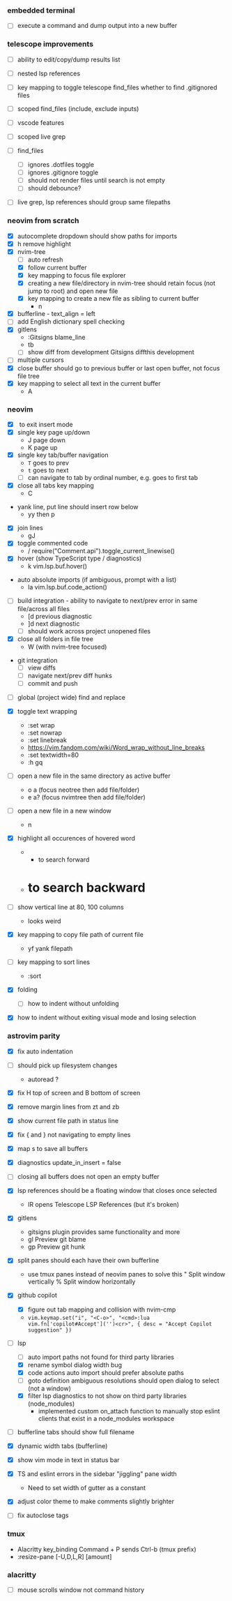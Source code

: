 ### embedded terminal

- [ ] execute a command and dump output into a new buffer


### telescope improvements

- [ ] ability to edit/copy/dump results list
- [ ] nested lsp references
- [ ] key mapping to toggle telescope find_files whether to find .gitignored files
- [ ] scoped find_files (include, exclude inputs)
- [ ] vscode features
- [ ] scoped live grep
- [ ] find_files
  * [ ] ignores .dotfiles toggle
  * [ ] ignores .gitignore toggle
  * [ ] should not render files until search is not empty
  * [ ] should debounce?
- [ ] live grep, lsp references should group same filepaths


### neovim from scratch

- [x] autocomplete dropdown should show paths for imports
- [x] <leader>h remove highlight
- [x] nvim-tree
  + [ ] auto refresh
  + [x] follow current buffer
  + [x] key mapping to focus file explorer
  + [x] creating a new file/directory in nvim-tree should retain focus (not jump to root) and open new file
  + [x] key mapping to create a new file as sibling to current buffer
    * <leader>n
- [x] bufferline - text_align = left
- [ ] add English dictionary spell checking
- [x] gitlens
  + :Gitsigns blame_line
  + <leader>tb
  + [ ] show diff from development
    Gitsigns diffthis development
- [ ] multiple cursors
- [x] close buffer should go to previous buffer or last open buffer, not focus file tree
- [x] key mapping to select all text in the current buffer
  + <leader>A

### neovim

- [x] <Tab> to exit insert mode
- [x] single key page up/down
  + J page down
  + K page up
- [x] single key tab/buffer navigation
  + `T` goes to prev
  + `t` goes to next
  + [ ] can navigate to tab by ordinal number, e.g. <Ctrl-1> goes to first tab
- [x] close all tabs key mapping
  + <leader>C
- yank line, put line should insert row below
  + yy then p
- [x] join lines
  + gJ
- [x] toggle commented code
  + <leader>/ require("Comment.api").toggle_current_linewise()
- [x] hover (show TypeScript type / diagnostics)
  + <leader>k vim.lsp.buf.hover()
- auto absolute imports (if ambiguous, prompt with a list)
  + <leader>la vim.lsp.buf.code_action()
- [ ] build integration - ability to navigate to next/prev error in same file/across all files
  + [d previous diagnostic
  + ]d next diagnostic
  + [ ] should work across project unopened files
- [x] close all folders in file tree
  + W (with nvim-tree focused)
- git integration
  + [ ] view diffs
  + [ ] navigate next/prev diff hunks
  + [ ] commit and push
- [ ] global (project wide) find and replace
- [x] toggle text wrapping
  + :set wrap
  + :set nowrap
  + :set linebreak
  + https://vim.fandom.com/wiki/Word_wrap_without_line_breaks
  + :set textwidth=80
  + :h gq
- [ ] open a new file in the same directory as active buffer
  + <leader>o a (focus neotree then add file/folder)
  + <leader>e a? (focus nvimtree then add file/folder)
- [ ] open a new file in a new window
  + <leader>n
- [x] highlight all occurences of hovered word
  + * to search forward
  + # to search backward
- [ ] show vertical line at 80, 100 columns
  + looks weird
- [x] key mapping to copy file path of current file
  + <leader>yf yank filepath
- [ ] key mapping to sort lines
  + :sort
- [x] folding
  + [ ] how to indent without unfolding
- [x] how to indent without exiting visual mode and losing selection


### astrovim parity

- [x] fix auto indentation
- [ ] should pick up filesystem changes
  + autoread ?
- [x] fix H top of screen and B bottom of screen
- [x] remove margin lines from zt and zb
- [x] show current file path in status line
- [x] fix { and } not navigating to empty lines 
- [x] map s to save all buffers
- [x] diagnostics update_in_insert = false
- [ ] closing all buffers does not open an empty buffer
- [x] lsp references should be a floating window that closes once selected
  + <leader>lR opens Telescope LSP References (but it's broken)
- [x] gitlens
  + gitsigns plugin provides same functionality and more
  + <leader>gl Preview git blame
  + <leader>gp Preview git hunk
- [x] split panes should each have their own bufferline
  + use tmux panes instead of neovim panes to solve this
    <C-b> " Split window vertically
    <C-b> % Split window horizontally
- [x] github copilot
  + [x] figure out tab mapping and collision with nvim-cmp
  + `vim.keymap.set("i", "<C-o>", "<cmd>:lua vim.fn['copilot#Accept']('')<cr>", { desc = "Accept Copilot suggestion" })`
- [ ] lsp
  + [ ] auto import paths not found for third party libraries
  + [x] rename symbol dialog width bug
  + [x] code actions auto import should prefer absolute paths
  + [ ] goto definition ambiguous resolutions should open dialog to select (not a window)
  + [x] filter lsp diagnostics to not show on third party libraries (node_modules)
    * implemented custom on_attach function to manually stop eslint clients that exist in a node_modules workspace

- [ ] bufferline tabs should show full filename
- [x] dynamic width tabs (bufferline)
- [x] show vim mode in text in status bar
- [x] TS and eslint errors in the sidebar "jiggling" pane width
  + Need to set width of gutter as a constant
- [x] adjust color theme to make comments slightly brighter
- [ ] fix autoclose tags


### tmux

- Alacritty key_binding Command + P sends Ctrl-b (tmux prefix)
- <prefix> :resize-pane [-U,D,L,R] [amount]


### alacritty

- [ ] mouse scrolls window not command history


